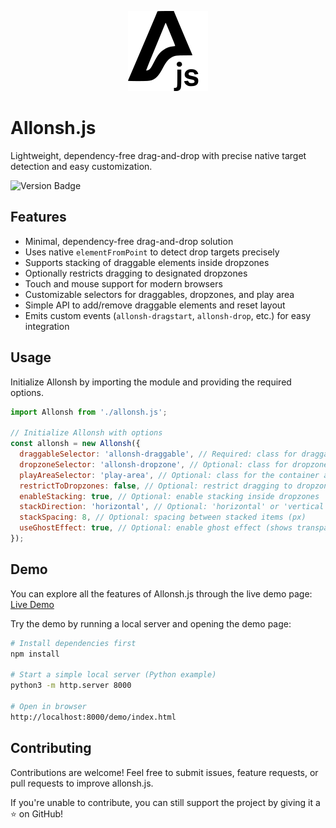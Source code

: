 <p align="center">
<picture>
<source
srcset="resources/logo-light.svg"
media="(prefers-color-scheme: dark)"
/>
<source
srcset="resources/logo-dark.svg"
media="(prefers-color-scheme: light)"
/>
<img src="resources/logo-dark.svg" alt="Allonsh.js logo"/>
</picture>
</p>

# Allonsh.js

Lightweight, dependency-free drag-and-drop with precise native target detection and easy customization.

![Version Badge](https://img.shields.io/badge/Current_Version-v0.1.0--beta2-blue.svg)

## Features

- Minimal, dependency-free drag-and-drop solution
- Uses native `elementFromPoint` to detect drop targets precisely
- Supports stacking of draggable elements inside dropzones
- Optionally restricts dragging to designated dropzones
- Touch and mouse support for modern browsers
- Customizable selectors for draggables, dropzones, and play area
- Simple API to add/remove draggable elements and reset layout
- Emits custom events (`allonsh-dragstart`, `allonsh-drop`, etc.) for easy integration

## Usage

Initialize Allonsh by importing the module and providing the required options.

```js
import Allonsh from './allonsh.js';

// Initialize Allonsh with options
const allonsh = new Allonsh({
  draggableSelector: 'allonsh-draggable', // Required: class for draggable elements
  dropzoneSelector: 'allonsh-dropzone', // Optional: class for dropzones
  playAreaSelector: 'play-area', // Optional: class for the container area
  restrictToDropzones: false, // Optional: restrict dragging to dropzones
  enableStacking: true, // Optional: enable stacking inside dropzones
  stackDirection: 'horizontal', // Optional: 'horizontal' or 'vertical'
  stackSpacing: 8, // Optional: spacing between stacked items (px)
  useGhostEffect: true, // Optional: enable ghost effect (shows transparent clone while dragging)
});
```

## Demo

You can explore all the features of Allonsh.js through the live demo page:
[Live Demo](https://satnam72.github.io/allonsh.js/)

Try the demo by running a local server and opening the demo page:

```bash
# Install dependencies first
npm install

# Start a simple local server (Python example)
python3 -m http.server 8000

# Open in browser
http://localhost:8000/demo/index.html

```

## Contributing

Contributions are welcome! Feel free to submit issues, feature requests, or pull requests to improve allonsh.js.

If you're unable to contribute, you can still support the project by giving it a ⭐️ on GitHub!
